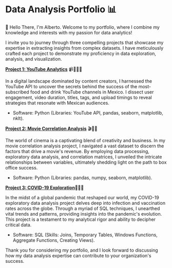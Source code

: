 # Data Analysis Portfolio 📊
👋 Hello There, I'm Alberto. Welcome to my portfolio, where I combine my knowledge and interests with my passion for data analytics!

I invite you to journey through three compelling projects that showcase my expertise in extracting insights from complex datasets. I have meticulously crafted each project to demonstrate my proficiency in data exploration, analysis, and visualization.

**[Project 1: YouTube Analytics](https://github.com/almartinezga/Data_Analysis_Portfolio/blob/main/Python_YouTube%20API/Project%20overview.md)** 📹🌮🇲🇽

In a digital landscape dominated by content creators, I harnessed the YouTube API to uncover the secrets behind the success of the most-subscribed food and drink YouTube channels in Mexico. I dissect user engagement, video duration, titles, tags, and upload timings to reveal strategies that resonate with Mexican audiences.
- Software: Python (Libraries: YouTube API, pandas, seaborn, matplotlib, nklt).

**[Project 2: Movie Correlation Analysis](https://github.com/almartinezga/Data_Analysis_Portfolio/blob/main/Python_Movies%20Correlation/Project%20overview.md)** 🎬🎥💵

The world of cinema is a captivating blend of creativity and business. In my movie correlation analysis project, I navigated a vast dataset to discern the factors that drive a movie's revenue. By employing data processing, exploratory data analysis, and correlation matrices, I unveiled the intricate relationships between variables, ultimately shedding light on the path to box office success.
- Software: Python (Libraries: pandas, numpy, seaborn, matplotlib).

**[Project 3: COVID-19 Exploration](https://github.com/almartinezga/Data_Analysis_Portfolio/blob/main/SQL_%20COVID-19%20Exploratory%20Data%20Analysis/Project%20overview.md)**🦠💉😷

In the midst of a global pandemic that reshaped our world, my COVID-19 exploratory data analysis project delves deep into infection and vaccination rates across the globe. Through a myriad of SQL techniques, I unearthed vital trends and patterns, providing insights into the pandemic's evolution. This project is a testament to my analytical rigor and ability to decipher critical data.
- Software: SQL (Skills: Joins, Temporary Tables, Windows Functions, Aggregate Functions, Creating Views).

Thank you for considering my portfolio, and I look forward to discussing how my data analysis expertise can contribute to your organization's success.